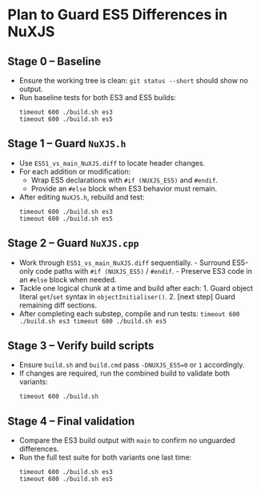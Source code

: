 # Plan to Guard ES5 Differences in NuXJS

## Stage 0 – Baseline

- Ensure the working tree is clean: `git status --short` should show no output.
- Run baseline tests for both ES3 and ES5 builds:
	```
	timeout 600 ./build.sh es3
	timeout 600 ./build.sh es5
	```

## Stage 1 – Guard `NuXJS.h`

- Use `ES51_vs_main_NuXJS.diff` to locate header changes.
- For each addition or modification:
	- Wrap ES5 declarations with `#if (NUXJS_ES5)` and `#endif`.
	- Provide an `#else` block when ES3 behavior must remain.
- After editing `NuXJS.h`, rebuild and test:
	```
	timeout 600 ./build.sh es3
	timeout 600 ./build.sh es5
	```

## Stage 2 – Guard `NuXJS.cpp`

- Work through `ES51_vs_main_NuXJS.diff` sequentially.
        - Surround ES5-only code paths with `#if (NUXJS_ES5)` / `#endif`.
        - Preserve ES3 code in an `#else` block when needed.
- Tackle one logical chunk at a time and build after each:
        1. Guard object literal `get`/`set` syntax in `objectInitialiser()`.
        2. [next step] Guard remaining diff sections.
- After completing each substep, compile and run tests:
        ```
        timeout 600 ./build.sh es3
        timeout 600 ./build.sh es5
        ```

## Stage 3 – Verify build scripts

- Ensure `build.sh` and `build.cmd` pass `-DNUXJS_ES5=0` or `1` accordingly.
- If changes are required, run the combined build to validate both variants:
	```
	timeout 600 ./build.sh
	```

## Stage 4 – Final validation

- Compare the ES3 build output with `main` to confirm no unguarded differences.
- Run the full test suite for both variants one last time:
	```
	timeout 600 ./build.sh es3
	timeout 600 ./build.sh es5
	```

